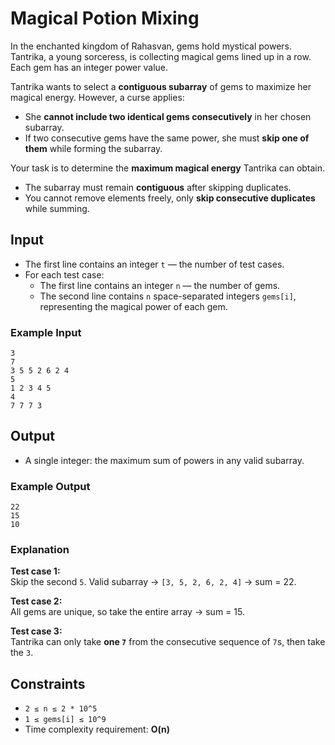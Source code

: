 # Magical Potion Mixing

In the enchanted kingdom of Rahasvan, gems hold mystical powers.  
Tantrika, a young sorceress, is collecting magical gems lined up in a row. Each gem has an integer power value.  

Tantrika wants to select a **contiguous subarray** of gems to maximize her magical energy. However, a curse applies:

- She **cannot include two identical gems consecutively** in her chosen subarray.  
- If two consecutive gems have the same power, she must **skip one of them** while forming the subarray.  

Your task is to determine the **maximum magical energy** Tantrika can obtain.

- The subarray must remain **contiguous** after skipping duplicates.  
- You cannot remove elements freely, only **skip consecutive duplicates** while summing.  

## Input

- The first line contains an integer `t` — the number of test cases.  
- For each test case:
  - The first line contains an integer `n` — the number of gems.  
  - The second line contains `n` space-separated integers `gems[i]`, representing the magical power of each gem. 

### Example Input
```
3
7
3 5 5 2 6 2 4
5
1 2 3 4 5
4
7 7 7 3
```

## Output

- A single integer: the maximum sum of powers in any valid subarray.  

### Example Output
```
22
15
10
```
### Explanation
**Test case 1:**  
Skip the second `5`. Valid subarray → `[3, 5, 2, 6, 2, 4]` → sum = 22.  

**Test case 2:**  
All gems are unique, so take the entire array → sum = 15.  

**Test case 3:**  
Tantrika can only take **one `7`** from the consecutive sequence of `7`s, then take the `3`.  

## Constraints

- `2 ≤ n ≤ 2 * 10^5`  
- `1 ≤ gems[i] ≤ 10^9`  
- Time complexity requirement: **O(n)**  
